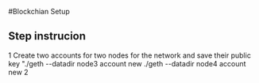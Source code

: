 #Blockchian Setup
## Step instrucion
1 Create two accounts for two nodes for the network and save their public key 
  "./geth --datadir node3 account new
  ./geth --datadir node4 account new
 2
